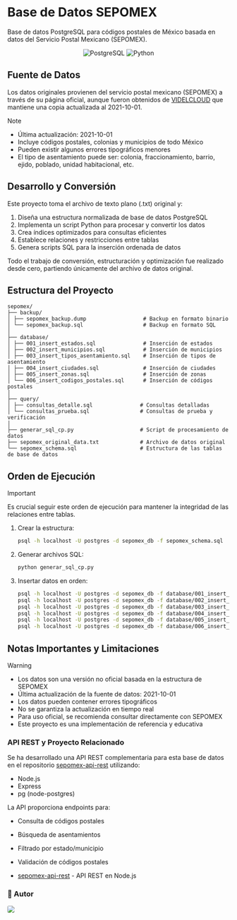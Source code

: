 # Base de Datos SEPOMEX

Base de datos PostgreSQL para códigos postales de México basada en datos del Servicio Postal Mexicano (SEPOMEX).

<div align="center">

![PostgreSQL](https://img.shields.io/badge/-PostgreSQL-000000?style=for-the-badge&logo=postgresql&labelColor=282c34)
![Python](https://img.shields.io/badge/-Python-000000?style=for-the-badge&logo=python&labelColor=282c34)

</div>

## Fuente de Datos

Los datos originales provienen del servicio postal mexicano (SEPOMEX) a través de su página oficial, aunque fueron obtenidos de [VIDELCLOUD](https://videlcloud.wordpress.com/2017/01/17/descarga-la-base-de-datos-de-codigos-postales-colonias-municipios-y-estados-de-todo-mexico/) que mantiene una copia actualizada al 2021-10-01.

> [!NOTE]
>
> - Última actualización: 2021-10-01
> - Incluye códigos postales, colonias y municipios de todo México
> - Pueden existir algunos errores tipográficos menores
> - El tipo de asentamiento puede ser: colonia, fraccionamiento, barrio, ejido, poblado, unidad habitacional, etc.

## Desarrollo y Conversión

Este proyecto toma el archivo de texto plano (.txt) original y:

1. Diseña una estructura normalizada de base de datos PostgreSQL
2. Implementa un script Python para procesar y convertir los datos
3. Crea índices optimizados para consultas eficientes
4. Establece relaciones y restricciones entre tablas
5. Genera scripts SQL para la inserción ordenada de datos

Todo el trabajo de conversión, estructuración y optimización fue realizado desde cero, partiendo únicamente del archivo de datos original.

## Estructura del Proyecto

```text
sepomex/
├── backup/
│ ├── sepomex_backup.dump                  # Backup en formato binario
│ └── sepomex_backup.sql                   # Backup en formato SQL
│
├── database/
│ ├── 001_insert_estados.sql               # Inserción de estados
│ ├── 002_insert_municipios.sql            # Inserción de municipios
│ ├── 003_insert_tipos_asentamiento.sql    # Inserción de tipos de asentamiento
│ ├── 004_insert_ciudades.sql              # Inserción de ciudades
│ ├── 005_insert_zonas.sql                 # Inserción de zonas
│ └── 006_insert_codigos_postales.sql      # Inserción de códigos postales
│
├── query/
│ ├── consultas_detalle.sql               # Consultas detalladas
│ └── consultas_prueba.sql                # Consultas de prueba y verificación
│
├── generar_sql_cp.py                     # Script de procesamiento de datos
├── sepomex_original_data.txt             # Archivo de datos original
└── sepomex_schema.sql                    # Estructura de las tablas de base de datos
```

## Orden de Ejecución

> [!IMPORTANT]
> Es crucial seguir este orden de ejecución para mantener la integridad de las relaciones entre tablas.

1. Crear la estructura:

   ```bash
   psql -h localhost -U postgres -d sepomex_db -f sepomex_schema.sql
   ```

2. Generar archivos SQL:

   ```bash
   python generar_sql_cp.py
   ```

3. Insertar datos en orden:
   ```bash
   psql -h localhost -U postgres -d sepomex_db -f database/001_insert_estados.sql
   psql -h localhost -U postgres -d sepomex_db -f database/002_insert_municipios.sql
   psql -h localhost -U postgres -d sepomex_db -f database/003_insert_tipos_asentamiento.sql
   psql -h localhost -U postgres -d sepomex_db -f database/004_insert_ciudades.sql
   psql -h localhost -U postgres -d sepomex_db -f database/005_insert_zonas.sql
   psql -h localhost -U postgres -d sepomex_db -f database/006_insert_codigos_postales.sql
   ```

## Notas Importantes y Limitaciones

> [!WARNING]
>
> - Los datos son una versión no oficial basada en la estructura de SEPOMEX
> - Última actualización de la fuente de datos: 2021-10-01
> - Los datos pueden contener errores tipográficos
> - No se garantiza la actualización en tiempo real
> - Para uso oficial, se recomienda consultar directamente con SEPOMEX
> - Este proyecto es una implementación de referencia y educativa

### API REST y Proyecto Relacionado

Se ha desarrollado una API REST complementaria para esta base de datos en el repositorio [sepomex-api-rest](https://github.com/hk4u-dxv/sepomex-api-rest) utilizando:

- Node.js
- Express
- pg (node-postgres)

La API proporciona endpoints para:

- Consulta de códigos postales
- Búsqueda de asentamientos
- Filtrado por estado/municipio
- Validación de códigos postales

- [sepomex-api-rest](https://github.com/hk4u-dxv/sepomex-api-rest) - API REST en Node.js

### 🥷 Autor

<a href="https://github.com/hk4u-dxv">
  <img src="https://img.shields.io/badge/-hk4u--dxv-181717?style=for-the-badge&logo=github&labelColor=282c34" style="border-radius: 3px;" />
</a>
